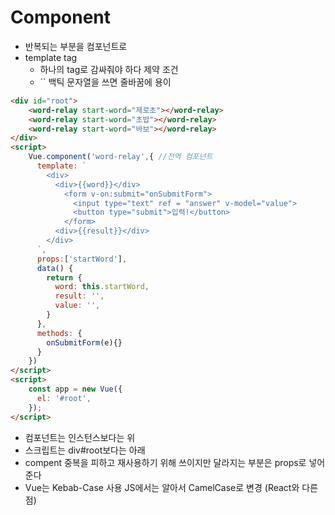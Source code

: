 # Component
* 반복되는 부분을 컴포넌트로
* template tag
  * 하나의 tag로 감싸줘야 하다 제약 조건
  * `` 백틱 문자열을 쓰면 줄바꿈에 용이
```HTML
<div id="root">
    <word-relay start-word="제로초"></word-relay>
    <word-relay start-word="초밥"></word-relay>
    <word-relay start-word="바보"></word-relay>
</div>
<script>
    Vue.component('word-relay',{ //전역 컴포넌트
      template: `
        <div>
          <div>{{word}}</div>
            <form v-on:submit="onSubmitForm">
              <input type="text" ref = "answer" v-model="value">
              <button type="submit">입력!</button>
            </form>
          <div>{{result}}</div>
        </div>
      `,
      props:['startWord'],
      data() {
        return {
          word: this.startWord,
          result: '',
          value: '',
        }
      },
      methods: {
        onSubmitForm(e){}
      }
    })
</script>
<script>
    const app = new Vue({
      el: '#root',
    });
</script>
```
* 컴포넌트는 인스턴스보다는 위
* 스크립트는 div#root보다는 아래
* compent 중복을 피하고 재사용하기 위해 쓰이지만 달라지는 부분은 props로 넣어 준다
* Vue는 Kebab-Case 사용 JS에서는 알아서 CamelCase로 변경 (React와 다른점)
